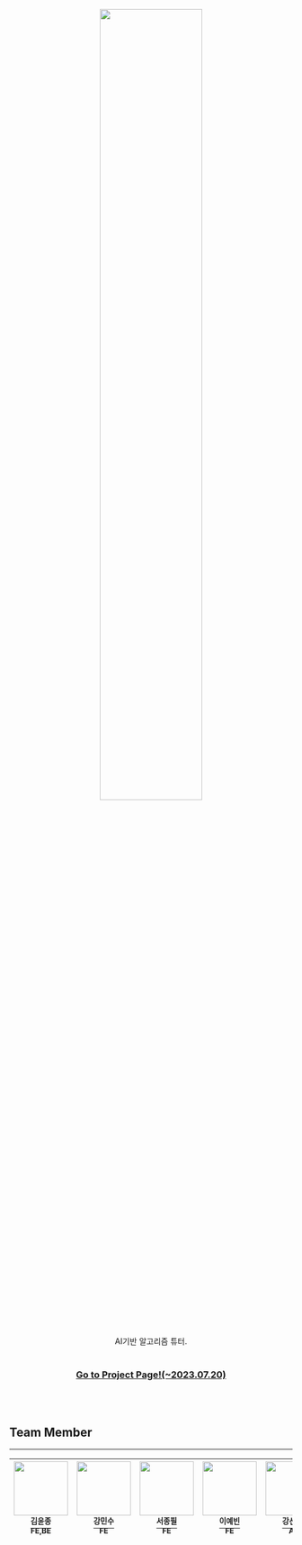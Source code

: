 <p align="center">
    <img src="https://github.com/kyj098707/AIVLE_BIGPRJ/assets/54027397/9825f8aa-4ef5-4633-a4dd-529bba63da2f" width="60%" >
    <p align="center">
        AI기반 알고리즘 튜터.<br><br>
    </p>
    <h3>
        <p align="center">
            <strong>
                <a href="http://152.67.218.5/">Go to Project Page!(~2023.07.20)</a>
            </strong>
            <br>
        </p>
    </h3>
    <br><br>
</p>

## Team Member
---
| [<img src="https://avatars.githubusercontent.com/u/54027397?v=4" width="96px;"/><br><sup>김윤종</sup>](https://github.com/kyj098707)<br> <sup> FE,BE </sup>| [<img src="https://avatars.githubusercontent.com/u/124108786?v=4" width="96px;"/><br><sup>강민수</sup>](https://github.com/kangminsu-git)<br><sup>FE</sup> | [<img src="https://avatars.githubusercontent.com/u/68092600?v=4" width="96px;"/><br><sup>서종필</sup>](https://github.com/chaewon0824)<br><sup>FE</sup>   | [<img src="https://avatars.githubusercontent.com/u/84492694?v=4" width="96px;"/><br><sup>이예빈</sup>](https://github.com/rkdwhdrjf)<br><sup>FE</sup> | [<img src="https://avatars.githubusercontent.com/u/124108648?v=4" width="96px;"/><br><sup>강선후</sup>](https://github.com/JeongJeonghae)<br><sup>AI</sup>   | [<img src="https://avatars.githubusercontent.com/u/103622865?v=4" width="96px;"/><br><sup>김아르미</sup>](https://github.com/loveand30)<br><sup>AI</sup>
| :---: | :---: | :---: | :---: | :---: | :---: |
